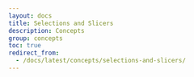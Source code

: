 ```yaml
---
layout: docs
title: Selections and Slicers
description: Concepts
group: concepts
toc: true
redirect_from:
  - /docs/latest/concepts/selections-and-slicers/
---
```

